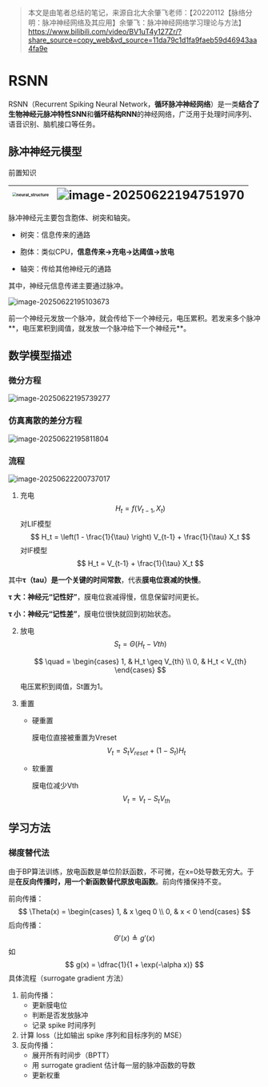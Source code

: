>
>
>本文是由笔者总结的笔记，来源自北大余肇飞老师：【20220112【脉络分明：脉冲神经网络及其应用】余肇飞：脉冲神经网络学习理论与方法】 https://www.bilibili.com/video/BV1uT4y127Zr/?share_source=copy_web&vd_source=11da79c1d1fa9faeb59d46943aa4fa9e

# RSNN

RSNN（Recurrent Spiking Neural Network，**循环脉冲神经网络**）是一类**结合了生物神经元脉冲特性SNN**和**循环结构RNN**的神经网络，广泛用于处理时间序列、语音识别、脑机接口等任务。

## 脉冲神经元模型

前置知识

| <img src="markdown-img/脉冲神经网络.assets/neural_structure.jpg" alt="neural_structure" style="zoom: 50%;" /> | <img src="markdown-img/脉冲神经网络.assets/image-20250622194751970.png" alt="image-20250622194751970" style="zoom:150%;" /> |
| ------------------------------------------------------------ | ------------------------------------------------------------ |

脉冲神经元主要包含胞体、树突和轴突。

+ 树突：信息传来的通路

+ 胞体：类似CPU，**信息传来->充电->达阈值->放电**

+ 轴突：传给其他神经元的通路

  

其中，神经元信息传递主要通过脉冲。

![image-20250622195103673](markdown-img/脉冲神经网络.assets/image-20250622195103673.png)

前一个神经元发放一个脉冲，就会传给下一个神经元，电压累积。若发来多个脉冲**，电压累积到阈值，就发放一个脉冲给下一个神经元**。



## 数学模型描述

### 微分方程

![image-20250622195739277](markdown-img/脉冲神经网络.assets/image-20250622195739277.png)

### 仿真离散的差分方程

![image-20250622195811804](markdown-img/脉冲神经网络.assets/image-20250622195811804.png)

### 流程

![image-20250622200737017](markdown-img/脉冲神经网络.assets/image-20250622200737017.png)

1. 充电
   $$
   H_t = f(V_{t-1}, X_t)
   $$
   对LIF模型
   $$
   H_t = \left(1 - \frac{1}{\tau} \right) V_{t-1} + \frac{1}{\tau} X_t
   $$
   对IF模型
   $$
   H_t = V_{t-1} + \frac{1}{\tau} X_t
   $$

其中**τ（tau）是一个关键的时间常数**，代表**膜电位衰减的快慢**。

**τ 大：神经元“记性好”**，膜电位衰减得慢，信息保留时间更长。

**τ 小：神经元“记性差”**，膜电位很快就回到初始状态。

2. 放电
   $$
   S_t = \Theta(H_t - V{th})
   $$

   $$
   \quad = \begin{cases}  
   1, & H_t \geq V_{th} \\  
   0, & H_t < V_{th}  
   \end{cases}
   $$

   电压累积到阈值，St置为1。

3. 重置

   + 硬重置

     膜电位直接被重置为Vreset
     $$
     V_t = S_t V_{reset} + (1 - S_t) H_t
     $$

   + 软重置

     膜电位减少Vth
     $$
     V_t = V_t - S_t V_{th}
     $$
     

## 学习方法

### 梯度替代法

由于BP算法训练，放电函数是单位阶跃函数，不可微，在x=0处导数无穷大。于是**在反向传播时，用一个新函数替代原放电函数**。前向传播保持不变。

前向传播：
$$
\Theta(x) = \begin{cases}  
1, & x \geq 0 \\  
0, & x < 0  
\end{cases}
$$
后向传播：
$$
\Theta'(x) \triangleq g'(x)
$$
如
$$
g(x) = \dfrac{1}{1 + \exp(-\alpha x)}
$$
具体流程（surrogate gradient 方法）

1. 前向传播：
   - 更新膜电位
   - 判断是否发放脉冲
   - 记录 spike 时间序列
2. 计算 loss（比如输出 spike 序列和目标序列的 MSE）
3. 反向传播：
   - 展开所有时间步（BPTT）
   - 用 surrogate gradient 估计每一层的脉冲函数的导数
   - 更新权重